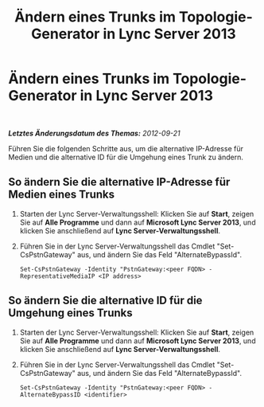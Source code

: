 ﻿---
title: Ändern eines Trunks im Topologie-Generator in Lync Server 2013
TOCTitle: Ändern eines Trunks im Topologie-Generator in Lync Server 2013
ms:assetid: 81055a82-c6f8-47b2-9779-223b1d842f36
ms:mtpsurl: https://technet.microsoft.com/de-de/library/JJ688110(v=OCS.15)
ms:contentKeyID: 49890811
ms.date: 05/19/2016
mtps_version: v=OCS.15
ms.translationtype: HT
---

# Ändern eines Trunks im Topologie-Generator in Lync Server 2013

 

_**Letztes Änderungsdatum des Themas:** 2012-09-21_

Führen Sie die folgenden Schritte aus, um die alternative IP-Adresse für Medien und die alternative ID für die Umgehung eines Trunk zu ändern.

## So ändern Sie die alternative IP-Adresse für Medien eines Trunks

1.  Starten der Lync Server-Verwaltungsshell: Klicken Sie auf **Start**, zeigen Sie auf **Alle Programme** und dann auf **Microsoft Lync Server 2013**, und klicken Sie anschließend auf **Lync Server-Verwaltungsshell**.

2.  Führen Sie in der Lync Server-Verwaltungsshell das Cmdlet "Set-CsPstnGateway" aus, und ändern Sie das Feld "AlternateBypassId".
    
        Set-CsPstnGateway -Identity "PstnGateway:<peer FQDN> -RepresentativeMediaIP <IP address>

## So ändern Sie die alternative ID für die Umgehung eines Trunks

1.  Starten der Lync Server-Verwaltungsshell: Klicken Sie auf **Start**, zeigen Sie auf **Alle Programme** und dann auf **Microsoft Lync Server 2013**, und klicken Sie anschließend auf **Lync Server-Verwaltungsshell**.

2.  Führen Sie in der Lync Server-Verwaltungsshell das Cmdlet "Set-CsPstnGateway" aus, und ändern Sie das Feld "AlternateBypassId".
    
        Set-CsPstnGateway -Identity "PstnGateway:<peer FQDN> -AlternateBypassID <identifier>

